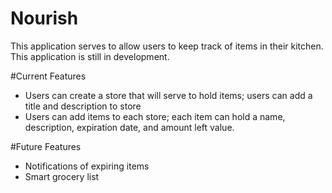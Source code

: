 # Nourish
This application serves to allow users to keep track of items in their kitchen. This application is still in development.

#Current Features
- Users can create a store that will serve to hold items; users can add a title and description to store
- Users can add items to each store; each item can hold a name, description, expiration date, and amount left value.

#Future Features
- Notifications of expiring items
- Smart grocery list

